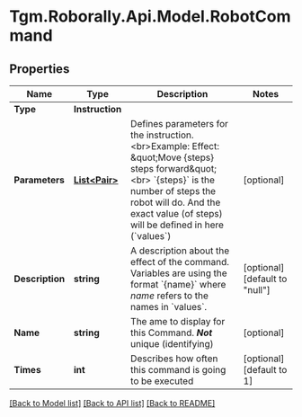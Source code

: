 
# Tgm.Roborally.Api.Model.RobotCommand

## Properties

Name | Type | Description | Notes
------------ | ------------- | ------------- | -------------
**Type** | **Instruction** |  | 
**Parameters** | [**List&lt;Pair&gt;**](Pair.md) | Defines parameters for the instruction.&lt;br&gt;Example: Effect: \&quot;Move {steps} steps forward\&quot;&lt;br&gt; &#x60;{steps}&#x60; is the number of steps the robot will do. And the exact value (of steps) will be defined in here (&#x60;values&#x60;) | [optional] 
**Description** | **string** | A description about the effect of the command. Variables are using the format &#x60;{name}&#x60; where *name* refers to the names in &#x60;values&#x60;.  | [optional] [default to "null"]
**Name** | **string** | The ame to display for this Command. ***Not*** unique (identifying) | [optional] 
**Times** | **int** | Describes how often this command is going to be executed | [optional] [default to 1]

[[Back to Model list]](../README.md#documentation-for-models)
[[Back to API list]](../README.md#documentation-for-api-endpoints)
[[Back to README]](../README.md)

